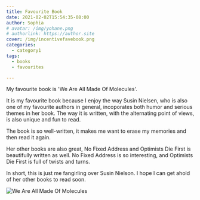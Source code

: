 ```yaml
---
title: Favourite Book
date: 2021-02-02T15:54:35-08:00
author: Sophia
# avatar: /img/yohane.png
# authorlink: https://author.site
cover: /img/incentivefavebook.png
categories:
  - category1
tags:
  - books
  - favourites

---
```


My favourite book is 'We Are All Made Of Molecules'.

<!--more-->

It is my favourite book because I enjoy the way Susin Nielsen, who is also one of my favourite authors in general, incoporates both humor and serious themes in her book. The way it is written, with the alternating point of views, is also unique and fun to read.

The book is so well-written, it makes me want to erase my memories and then read it again.

Her other books are also great, No Fixed Address and Optimists Die First is beautifully written as well. No Fixed Address is so interesting, and Optimists Die First is full of twists and turns.

In short, this is just me fangirling over Susin Nielson. I hope I can get ahold of her other books to read soon.

![We Are All Made Of Molecules](https://i.gr-assets.com/images/S/compressed.photo.goodreads.com/books/1410974828l/19405297.jpg)
